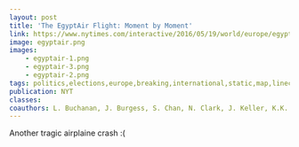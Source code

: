 ```yaml
---
layout: post
title: 'The EgyptAir Flight: Moment by Moment'
link: https://www.nytimes.com/interactive/2016/05/19/world/europe/egyptair-flight-crash-paris-cairo.html
image: egyptair.png
images:
    - egyptair-1.png
    - egyptair-3.png
    - egyptair-2.png
tags: politics,elections,europe,breaking,international,static,map,linechart
publication: NYT
classes:
coauthors: L. Buchanan, J. Burgess, S. Chan, N. Clark, J. Keller, K.K. Lai & D. Watkins
---
```


Another tragic airplaine crash :(
